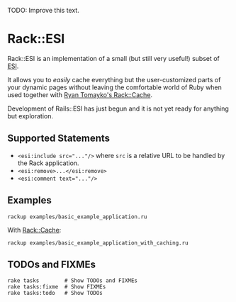 [ESI]: http://www.w3.org/TR/esi-lang
[Rack::Cache]: http://tomayko.com/src/rack-cache/

TODO: Improve this text.

# Rack::ESI

Rack::ESI is an implementation of a small (but still very useful!) subset of [ESI][].

It allows you to _easily_ cache everything but the user-customized parts of your dynamic pages without leaving the comfortable world of Ruby when used together with [Ryan Tomayko's Rack::Cache][Rack::Cache].

Development of Rails::ESI has just begun and it is not yet ready for anything but exploration.

## Supported Statements

* `<esi:include src="..."/>` where `src` is a relative URL to be handled by the Rack application.
* `<esi:remove>...</esi:remove>`
* `<esi:comment text="..."/>`

## Examples

    rackup examples/basic_example_application.ru

With [Rack::Cache][]:

    rackup examples/basic_example_application_with_caching.ru

## TODOs and FIXMEs

    rake tasks        # Show TODOs and FIXMEs
    rake tasks:fixme  # Show FIXMEs
    rake tasks:todo   # Show TODOs
